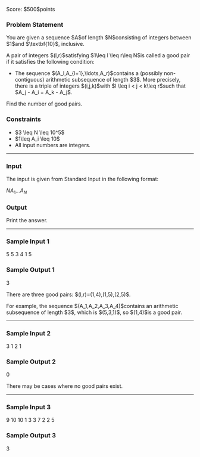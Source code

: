 
<div>

<span>

<span>

<p>
Score: $500$points
</p>

<div>

<section>

### **Problem Statement**

<p>
You are given a sequence $A$of length $N$consisting of integers between $1$and $\textbf{10}$, inclusive.
</p>

<p>
A pair of integers $(l,r)$satisfying $1\leq l \leq r\leq N$is called a good pair if it satisfies the following condition:
</p>

<ul>

<li>
The sequence $(A_l,A_{l+1},\ldots,A_r)$contains a (possibly non-contiguous) arithmetic subsequence of length $3$. More precisely, there is a triple of integers $(i,j,k)$with $l \leq i < j < k\leq r$such that $A_j - A_i = A_k - A_j$.
</li>

</ul>

<p>
Find the number of good pairs.
</p>

</section>

</div>

<div>

<section>

### **Constraints**

<ul>

<li>
$3 \leq N \leq  10^5$
</li>

<li>
$1\leq A_i \leq 10$
</li>

<li>
All input numbers are integers.
</li>

</ul>

</section>

</div>

---

<div>

<div>

<section>

### **Input**

<p>
The input is given from Standard Input in the following format:
</p>

<div>

$N$$A_1$$\ldots$$A_N$
</div>

</section>

</div>

<div>

<section>

### **Output**

<p>
Print the answer.
</p>

</section>

</div>

</div>

---

<div>

<section>

### **Sample Input 1**

<div>

5
5 3 4 1 5

</div>

</section>

</div>

<div>

<section>

### **Sample Output 1**

<div>

3

</div>

<p>
There are three good pairs: $(l,r)=(1,4),(1,5),(2,5)$.
</p>

<p>
For example, the sequence $(A_1,A_2,A_3,A_4)$contains an arithmetic subsequence of length $3$, which is $(5,3,1)$, so $(1,4)$is a good pair.
</p>

</section>

</div>

---

<div>

<section>

### **Sample Input 2**

<div>

3
1 2 1

</div>

</section>

</div>

<div>

<section>

### **Sample Output 2**

<div>

0

</div>

<p>
There may be cases where no good pairs exist.
</p>

</section>

</div>

---

<div>

<section>

### **Sample Input 3**

<div>

9
10 10 1 3 3 7 2 2 5

</div>

</section>

</div>

<div>

<section>

### **Sample Output 3**

<div>

3

</div>

</section>

</div>

</span>

</span>

</div>
